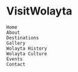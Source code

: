 # VisitWolayta
    Home
    About
    Destinations
    Gallery
    Wolayta History
    Wolayta Culture
    Events
    Contact
